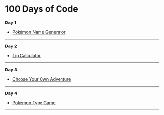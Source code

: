 
# 100 Days of Code

**Day 1**
- [Pokémon Name Generator](https://github.com/sherrycayheyhey/100-Days-of-Code/blob/main/pokemon_name_generator.py)

***
  
**Day 2**
- [Tip Calculator](https://github.com/sherrycayheyhey/100-Days-of-Code/blob/main/tip_calculator.py)

***
  
**Day 3**
- [Choose Your Own Adventure](https://github.com/sherrycayheyhey/100-Days-of-Code/blob/main/choose_you_own_adventure.py)

***

**Day 4**
- [Pokemon Type Game](https://github.com/sherrycayheyhey/100-Days-of-Code/blob/main/pokemon_name_generator.py)

***
